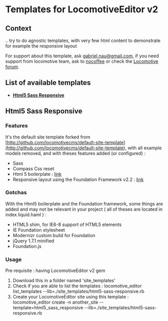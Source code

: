 # Templates for LocomotiveEditor v2

## Context

.. try to do agnostic templates, with very few html content to demonstrate for example the responsive layout

For support about this template, ask [gabriel.nau@gmail.com](mailto:gabriel.nau@gmail.com), if you need support from locomotive team, ask to [nocoffee](mailto:didier@nocoffe.fr) or check the [Locomotive forum](http://locomotive.cl0.vanillaforums.com/).

## List of available templates

- __[Html5 Sass Responsive](#html5-sass-responsive)__

<a name="html5-sass-responsive"></a>
## Html5 Sass Responsive

### Features

It's the default site template forked from [http://github.com/locomotivecms/default-site-template](http://github.com/locomotivecms/default-site-template), with all example models removed, and with theses features added (or configured) :

- Sass 
- Compass Css reset
- Html 5 boilerplate : [link](http://html5boilerplate.com)
- Responsive layout using the Foundation Framework v2.2 : [link](http://foundation.zurb.com)

### Gotchas

With the Html5 boilerplate and the Foundation framework, some things are added and may not be relevant in your project ( all of theses are located in index.liquid.haml ) :

-  HTML5 shim, for IE6-8 support of HTML5 elements
-  IE Foundation stylesheet
-  Modernizr custom build for Foundation
-  jQuery 1.7.1 minified
-  Foundation.js

### Usage

Pre requisite : having LocomotiveEditor v2 gem

1. Download this in a folder named 'site_templates'
2. Check if you are able to list the templates :
    locomotive_editor list_templates --lib=./site_templates/html5-sass-responsive.rb
3. Create your LocomotiveEditor site using this template : 
    locomotive_editor create -n another_site --template=html5_sass_responsive --lib=./site_templates/html5-sass-responsive.rb
